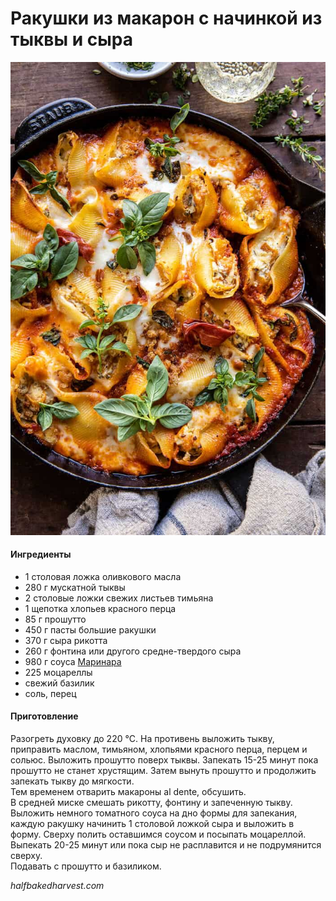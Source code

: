 ﻿---
image: ../../pics/butternut-squash-and-cheese-stuffed-pasta-shells.jpg
---
# Ракушки из макарон с начинкой из тыквы и сыра

![Ракушки из макарон с начинкой из тыквы и сыра](../../pics/butternut-squash-and-cheese-stuffed-pasta-shells.jpg)

#### Ингредиенты

* 1 столовая ложка оливкового масла
* 280 г мускатной тыквы
* 2 столовые ложки свежих листьев тимьяна
* 1 щепотка хлопьев красного перца
* 85 г прошутто
* 450 г пасты большие ракушки
* 370 г сыра рикотта
* 260 г фонтина или другого средне-твердого сыра
* 980 г соуса [Маринара](https://mars9n9.github.io/%D0%A1%D0%BE%D1%83%D1%81%D1%8B/marinara.html)
* 225 моцареллы
* свежий базилик
* соль, перец

#### Приготовление  

Разогреть духовку до 220 °C. На противень  выложить тыкву, приправить маслом, тимьяном, хлопьями красного перца, перцем и сольюс. Выложить прошутто поверх тыквы. Запекать 15-25 минут пока прошутто не станет хрустящим. Затем вынуть прошутто и продолжить запекать тыкву до мягкости.  
Тем временем отварить макароны al dente, обсушить.  
В средней миске смешать рикотту, фонтину и запеченную тыкву.  
Выложить немного томатного соуса на дно формы для запекания, каждую ракушку начинить 1 столовой ложкой сыра и выложить в форму. Сверху полить оставшимся соусом и посыпать моцареллой. Выпекать 20-25 минут или пока сыр не расплавится и не подрумянится сверху.  
Подавать с прошутто и базиликом.

*halfbakedharvest.com*
